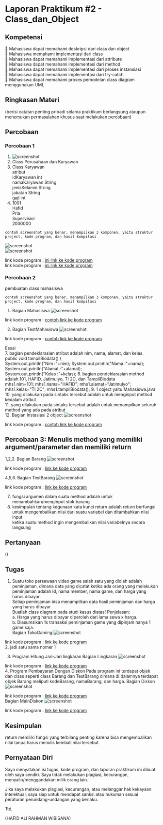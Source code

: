 # Laporan Praktikum #2 - Class_dan_Object

## Kompetensi

 Mahasiswa dapat memahami deskripsi dari class dan object<br> 
 Mahasiswa memahami implementasi dari class<br> 
 Mahasiswa dapat memahami implementasi dari attribute<br> 
 Mahasiswa dapat memahami implementasi dari method<br>
 Mahasiswa dapat memahami implementasi dari proses instansiasi<br> 
 Mahasiswa dapat memahami implementasi dari try-catch<br> 
 Mahasiswa dapat memahami proses pemodelan class diagram menggunakan UML 

## Ringkasan Materi

(berisi catatan penting pribadi selama praktikum berlangsung ataupun menemukan permasalahan khusus saat melakukan percobaan)

## Percobaan

### Percobaan 1

1. ![screenshot](img/percobaan1.JPG)<br>
2. Class Perusahaan dan Karyawan<br>
3. Class Karyawan <br>
atribut<br>
idKaryawan int<br>
namaKaryawan String<br>
jenisKelamin String<br>
jabatan String<br>
gaji int<br>
4. 1001<br>
Hafid<br>
Pria<br>
Supervisior<br>
2000000<br>

`contoh screenshot yang benar, menampilkan 3 komponen, yaitu struktur project, kode program, dan hasil kompilasi`

![screenshot](img/percobaan1.2.JPG)<br>
![screenshot](img/percobaan1.3.JPG)<br>

link kode program : [ini link ke kode program](/../src/2_Class_and_Object/perusahaan.java)<br>
link kode program : [ini link ke kode program](/../src/2_Class_and_Object/Karyawan.java)<br>

### Percobaan 2

pembuatan class mahasiswa<br>

`contoh screenshot yang benar, menampilkan 3 komponen, yaitu struktur project, kode program, dan hasil kompilasi`

1. Bagian Mahasiswa ![screenshot](img/percobaan2.jpg)<br>

link kode program : [contoh link ke kode program](../../src/2_Class_dan_Object/Mahasiswa.java)<br>

2. Bagian TestMahasiswa ![screenshot](img/percobaan2.1.jpg)<br>

link kode program : [contoh link ke kode program](../../src/2_Class_dan_Object/TestMahasiswa.java)<br>

Essai<br>
7. bagian pendeklarasian atribut adalah nim, nama, alamat, dan kelas.<br>
   public void tampilBiodata() {<br>
    	System.out.println("Nim :"+nim);
    	System.out.println("Nama :"+nama);
    	System.out.println("Alamat :"+alamat);   
   	System.out.println("Kelas :"+kelas);
8. bagian pendeklarasian method adalah 101, HAFID, Jatimulyo, TI 2C, dan TampilBiodata<br>
	mhs1.nim=101;
        mhs1.nama="HAFID";
        mhs1.alamat="Jatimulyo";
        mhs1.kelas="TI 2C";
        mhs1.tampilBiodata();
9. 1 object yaitu Mahasiswa.java<br>
10. yang dilakukan pada sintaks tersebut adalah untuk menginput method kedalam atribut<br>
11. yang dilakukan pada sintaks tersebut adalah untuk menampilkan seluruh method yang ada pada atribut<br>
12. Bagian Instasiasi 2 object ![screenshot](img/2object.jpg)<br>

link kode program : [contoh link ke kode program](../../src/2_Class_dan_Object/TestMahasiswa.java)<br>

## Percobaan 3: Menulis method yang memiliki argument/parameter dan memiliki return

1,2,3.  Bagian Barang ![screenshot](img/brg1.jpg)<br>

link kode program : [link ke kode program](../../src/2_Class_dan_Object/Barang.java)<br>

4,5,6. Bagian TestBarang ![screenshot](img/brg2.jpg)<br>

link kode program : [link ke kode program](../../src/2_Class_dan_Object/testBarang.java)<br>

7. fungsi argumen dalam suatu method adalah untuk menambahkan/menginput stok barang<br>
8. kesimpulan tentang kegunaan kata kunci return adalah return berfungsi untuk mengembalikan nilai dari suatu variabel dan ditambahkan nilai input<br>
ketika suatu method ingin mengembalikan nilai variabelnya secara langsung<br>

## Pertanyaan
 ()<br>
## Tugas
1. Suatu toko persewaan video game salah satu yang diolah adalah peminjaman, dimana data yang dicatat ketika ada orang yang melakukan peminjaman adalah id, nama member, nama game, dan harga yang harus dibayar.<br> Setiap peminjaman bisa menampilkan data hasil peminjaman dan harga yang harus dibayar.<br> Buatlah class diagram pada studi kasus diatas!
Penjelasan:<br>
a. Harga yang harus dibayar diperoleh dari lama sewa x harga.<br>
b. Diasumsikan 1x transaksi peminjaman game yang dipinjam hanya 1 game saja.<br>
Bagian TokoGaming ![screenshot](img/tokogame.jpg)<br>

link kode program : [link ke kode program](../../src/2_Class_dan_Object/Gaming.java)<br>
2. jadi satu sama nomer 1<br>

3. Program Hitung Jari-Jari lingkaran
Bagian Lingkaran ![screenshot](img/lingkaran.jpg)<br>

link kode program : [link ke kode program](../../src/2_Class_dan_Object/Lingkaran.java)<br>
4. Program Pembayaran Dengan Diskon 
Pada program ini terdapat objek dan class seperti class Barang dan TestBarang dimana di dalamnya terdapat objek Barang meliputi kodeBarang, namaBarang, dan harga.
Bagian Diskon ![screenshot](img/diskon1.jpg)<br>

link kode program : [link ke kode program](../../src/2_Class_dan_Object/diskon.java)<br>
Bagian MainDiskon ![screenshot](img/diskon.jpg)<br>

link kode program : [link ke kode program](../../src/2_Class_dan_Object/maindiskon.java)<br>
## Kesimpulan

return memiliki fungsi yang terbilang penting karena bisa mengembalikan nilai tanpa harus menulis kembali nilai tersebut

## Pernyataan Diri

Saya menyatakan isi tugas, kode program, dan laporan praktikum ini dibuat oleh saya sendiri. Saya tidak melakukan plagiasi, kecurangan, menyalin/menggandakan milik orang lain.

Jika saya melakukan plagiasi, kecurangan, atau melanggar hak kekayaan intelektual, saya siap untuk mendapat sanksi atau hukuman sesuai peraturan perundang-undangan yang berlaku.

Ttd,

(HAFID ALI RAHMAN WIBISANA)

